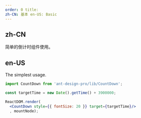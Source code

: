```yaml
---
order: 0 title:
zh-CN: 基本 en-US: Basic
---
```


## zh-CN

简单的倒计时组件使用。

## en-US

The simplest usage.

````jsx
import CountDown from 'ant-design-pro/lib/CountDown';

const targetTime = new Date().getTime() + 3900000;

ReactDOM.render(
  <CountDown style={{ fontSize: 20 }} target={targetTime}/>
  , mountNode);
````
